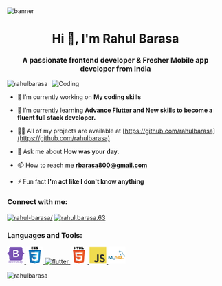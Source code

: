 <img align="center" alt="banner" width="1600"  src="https://miro.medium.com/max/720/1*4rwQRMjCA7pR4dlnI9wiuw.png">
<h1 align="center">Hi 👋, I'm Rahul Barasa</h1>
<h3 align="center">A passionate frontend developer & Fresher Mobile app developer from India</h3>
<img align="right" alt="Coding" width="400"  src="https://cdn.dribbble.com/users/1162077/screenshots/3848914/programmer.gif">

<p align="left"> <img src="https://komarev.com/ghpvc/?username=rahulbarasa&label=Profile%20views&color=0e75b6&style=flat" alt="rahulbarasa" /> </p>

- 🔭 I’m currently working on **My coding skills**

- 🌱 I’m currently learning **Advance Flutter and New skills to become a fluent full stack developer.**

- 👨‍💻 All of my projects are available at [https://github.com/rahulbarasa](https://github.com/rahulbarasa)

- 💬 Ask me about **How was your day.**

- 📫 How to reach me **rbarasa800@gmail.com**

- ⚡ Fun fact **I'm act like I don't know anything**

<h3 align="left">Connect with me:</h3>
<p align="left">
<a href="https://linkedin.com/in/rahul-barasa/" target="blank"><img align="center" src="https://raw.githubusercontent.com/rahuldkjain/github-profile-readme-generator/master/src/images/icons/Social/linked-in-alt.svg" alt="rahul-barasa/" height="30" width="40" /></a>
<a href="https://instagram.com/rahul.barasa.63" target="blank"><img align="center" src="https://raw.githubusercontent.com/rahuldkjain/github-profile-readme-generator/master/src/images/icons/Social/instagram.svg" alt="rahul.barasa.63" height="30" width="40" /></a>
</p>

<h3 align="left">Languages and Tools:</h3>
<p align="left"> <a href="https://getbootstrap.com" target="_blank" rel="noreferrer"> <img src="https://raw.githubusercontent.com/devicons/devicon/master/icons/bootstrap/bootstrap-plain-wordmark.svg" alt="bootstrap" width="40" height="40"/> </a> <a href="https://www.w3schools.com/css/" target="_blank" rel="noreferrer"> <img src="https://raw.githubusercontent.com/devicons/devicon/master/icons/css3/css3-original-wordmark.svg" alt="css3" width="40" height="40"/> </a> <a href="https://flutter.dev" target="_blank" rel="noreferrer"> <img src="https://www.vectorlogo.zone/logos/flutterio/flutterio-icon.svg" alt="flutter" width="40" height="40"/> </a> <a href="https://www.w3.org/html/" target="_blank" rel="noreferrer"> <img src="https://raw.githubusercontent.com/devicons/devicon/master/icons/html5/html5-original-wordmark.svg" alt="html5" width="40" height="40"/> </a> <a href="https://developer.mozilla.org/en-US/docs/Web/JavaScript" target="_blank" rel="noreferrer"> <img src="https://raw.githubusercontent.com/devicons/devicon/master/icons/javascript/javascript-original.svg" alt="javascript" width="40" height="40"/> </a> <a href="https://www.mysql.com/" target="_blank" rel="noreferrer"> <img src="https://raw.githubusercontent.com/devicons/devicon/master/icons/mysql/mysql-original-wordmark.svg" alt="mysql" width="40" height="40"/> </a> </p>

<p><img align="center" src="https://github-readme-stats.vercel.app/api/top-langs?username=rahulbarasa&show_icons=true&locale=en&layout=compact" alt="rahulbarasa" /></p>

